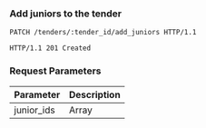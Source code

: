 ### Add juniors to the tender

```http
PATCH /tenders/:tender_id/add_juniors HTTP/1.1
```

```http
HTTP/1.1 201 Created
```

### Request Parameters

Parameter               | Description
----------------------- | ------
junior_ids              | Array<Int> 